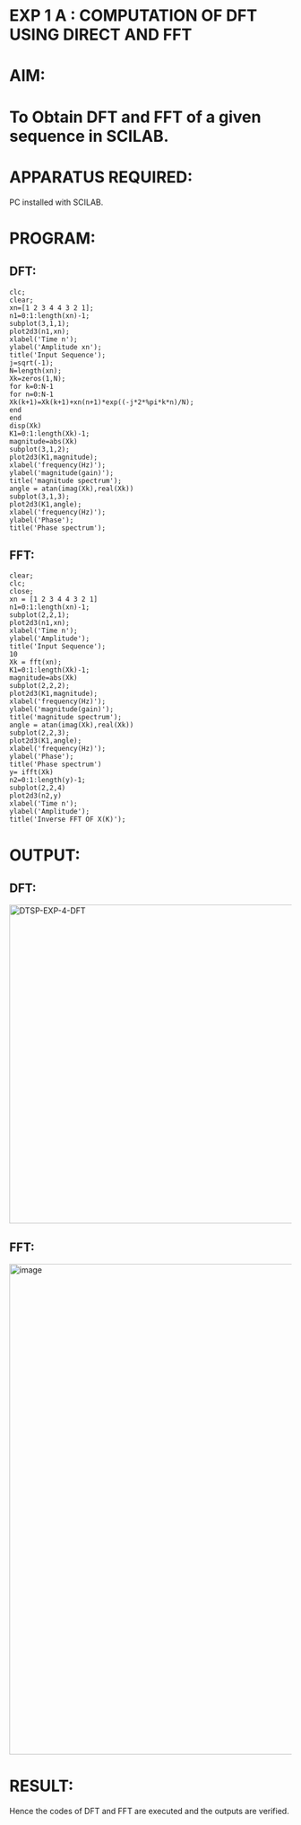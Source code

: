 # EXP 1 A : COMPUTATION OF DFT USING DIRECT AND FFT

# AIM: 

# To Obtain DFT and FFT of a given sequence in SCILAB. 

# APPARATUS REQUIRED: 
PC installed with SCILAB. 

# PROGRAM: 
## DFT: 

```
clc;
clear;
xn=[1 2 3 4 4 3 2 1]; 
n1=0:1:length(xn)-1;
subplot(3,1,1);
plot2d3(n1,xn);
xlabel('Time n');
ylabel('Amplitude xn');
title('Input Sequence');
j=sqrt(-1);
N=length(xn);
Xk=zeros(1,N);
for k=0:N-1
for n=0:N-1
Xk(k+1)=Xk(k+1)+xn(n+1)*exp((-j*2*%pi*k*n)/N); 
end
end
disp(Xk)
K1=0:1:length(Xk)-1;
magnitude=abs(Xk)
subplot(3,1,2);
plot2d3(K1,magnitude);
xlabel('frequency(Hz)');
ylabel('magnitude(gain)');
title('magnitude spectrum');
angle = atan(imag(Xk),real(Xk))
subplot(3,1,3);
plot2d3(K1,angle);
xlabel('frequency(Hz)');
ylabel('Phase');
title('Phase spectrum');

``` 
## FFT:
```
clear;
clc;
close;
xn = [1 2 3 4 4 3 2 1]
n1=0:1:length(xn)-1;
subplot(2,2,1);
plot2d3(n1,xn);
xlabel('Time n');
ylabel('Amplitude');
title('Input Sequence');   
10
Xk = fft(xn);
K1=0:1:length(Xk)-1;
magnitude=abs(Xk)
subplot(2,2,2);
plot2d3(K1,magnitude);
xlabel('frequency(Hz)');
ylabel('magnitude(gain)');
title('magnitude spectrum');
angle = atan(imag(Xk),real(Xk))
subplot(2,2,3);
plot2d3(K1,angle);
xlabel('frequency(Hz)');
ylabel('Phase');
title('Phase spectrum')
y= ifft(Xk)
n2=0:1:length(y)-1;
subplot(2,2,4)
plot2d3(n2,y)
xlabel('Time n');
ylabel('Amplitude');
title('Inverse FFT OF X(K)');

```
# OUTPUT: 
## DFT:
<img width="731" height="568" alt="DTSP-EXP-4-DFT" src="https://github.com/user-attachments/assets/f62a07de-5dd2-42a7-810f-df94c1409c63" />

## FFT:
<img width="1916" height="874" alt="image" src="https://github.com/user-attachments/assets/abb9d26d-fe84-4b4b-8f89-28f52e843d25" />




# RESULT: 
Hence the codes of DFT and FFT are executed and the outputs are verified. 

